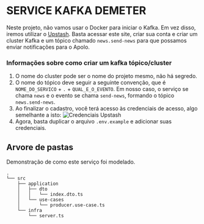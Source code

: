 # SERVICE KAFKA DEMETER

Neste projeto, não vamos usar o Docker para iniciar o Kafka. Em vez disso, iremos utilizar o [Upstash](https://upstash.com). Basta acessar este site, criar sua conta e criar um cluster Kafka e um tópico chamado `news.send-news` para que possamos enviar notificações para o Apolo.

### Informações sobre como criar um kafka tópico/cluster

1. O nome do cluster pode ser o nome do projeto mesmo, não há segredo.
2. O nome do tópico deve seguir a seguinte convenção, que é `NOME_DO_SERVICO` + `.` + `QUAL_E_O_EVENTO`. Em nosso caso, o serviço se chama `news` e o evento se chama `send-news`, formando o tópico `news.send-news`.
3. Ao finalizar o cadastro, você terá acesso às credenciais de acesso, algo semelhante a isto:
   ![Credenciais Upstash](https://res.cloudinary.com/dmoi0mmuj/image/upload/v1707931501/github/c6ixrffrcdifww3o5rm7.png)
4. Agora, basta duplicar o arquivo `.env.example` e adicionar suas credenciais.

## Arvore de pastas

Demonstração de como este serviço foi modelado.

```
.
└── src
    ├── application
    │   ├── dto
    │   │   └── index.dto.ts
    │   └── use-cases
    │       └── producer.use-case.ts
    └── infra
        └── server.ts
```